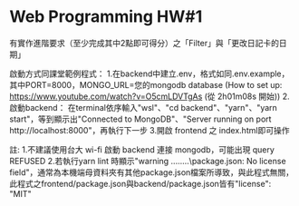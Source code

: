 # Web Programming HW#1

有實作進階要求（至少完成其中2點即可得分）之「Filter」與「更改日記卡的日期」


啟動方式同課堂範例程式：
1.在backend中建立.env，格式如同.env.example，其中PORT=8000，MONGO_URL=您的mongodb database
  (How to set up: https://www.youtube.com/watch?v=O5cmLDVTgAs (從 2h01m08s 開始))
2.啟動backend：
  在terminal依序輸入"wsl"、"cd backend"、"yarn"、"yarn start"，等到顯示出"Connected to MongoDB"、"Server running on port http://localhost:8000"，再執行下一步
3.開啟 frontend 之 index.html即可操作

註: 1.不建議使用台大 wi-fi 啟動 backend 連接 mongodb，可能出現 query REFUSED 
    2.若執行yarn lint 時顯示"warning ..\..\..\..\package.json: No license field"，通常為本機端母資料夾有其他package.json檔案所導致，與此程式無關，此程式之frontend/package.json與backend/package.json皆有"license": "MIT"